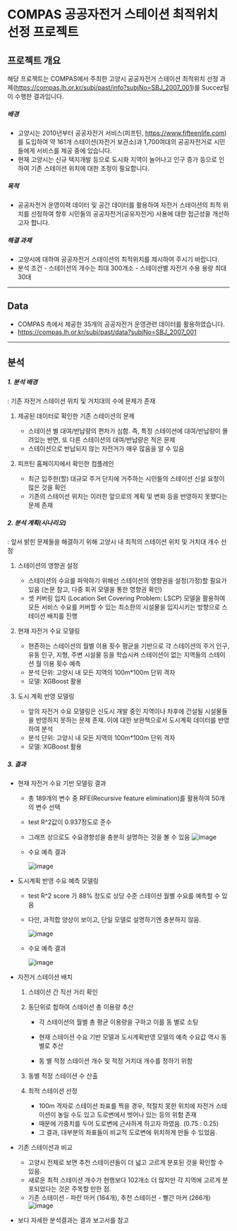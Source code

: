 # COMPAS 공공자전거 스테이션 최적위치 선정 프로젝트 

## 프로젝트 개요

해당 프로젝트는 COMPAS에서 주최한 고양시 공공자전거 스테이션 최적위치 선정 과제(https://compas.lh.or.kr/subj/past/info?subjNo=SBJ_2007_001)를 Succez팀이 수행한 결과입니다. 

#####  배경

- 고양시는 2010년부터 공공자전거 서비스(피프틴, https://www.fifteenlife.com)를 도입하여
  약 161개 스테이션(자전거 보관소)과 1,700여대의 공공자전거로 시민들에게 서비스를 제공 중에 있습니다.
- 현재 고양시는 신규 택지개발 등으로 도시화 지역이 늘어나고
  인구 증가 등으로 인하여 기존 스테이션 위치에 대한 조정이 필요합니다.

#####  목적

- 공공자전거 운영이력 데이터 및 공간 데이터를 활용하여 자전거 스테이션의 최적 위치를 선정하여
  향후 시민들의 공공자전거(공유자전거) 사용에 대한 접근성을 개선하고자 합니다.

#####  해결 과제

- 고양시에 대하여 공공자전거 스테이션의 최적위치를 제시하여 주시기 바랍니다.
- 분석 조건
  \- 스테이션의 개수는 최대 300개소
  \- 스테이션별 자전거 수용 용량 최대 30대
 
 _________________________________________________________________

## Data

- COMPAS 측에서 제공한 35개의 공공자전거 운영관련 데이터를 활용하였습니다.
- https://compas.lh.or.kr/subj/past/data?subjNo=SBJ_2007_001


_______________________________________________________________________________

## 분석 

##### 1. 분석 배경
: 기존 자전거 스테이션 위치 및 거치대의 수에 문제가 존재

  1. 제공된 데이터로 확인한 기존 스테이션의 문제
        - 스테이션 별 대여/반납량의 편차가 심함. 즉, 특정 스테이션에 대여/반납량이 몰려있는 반면, 또 다른 스테이션의 대여/반납량은 적은 문제
        - 스테이션으로 반납되지 않는 자전거가 매우 많음을 알 수 있음

   2. 피프틴 홈페이지에서 확인한 컴플레인
        - 최근 입주한(할) 대규모 주거 단지에 거주하는 시민들의 스테이션 신설 요청이 많은 것을 확인
        - 기존의 스테이션 위치는 이러한 앞으로의 계획 및 변화 등을 반영하지 못했다는 문제 존재 

     


##### 2. 분석 계획(시나리오)

   : 앞서 밝힌 문제들을 해결하기 위해 고양시 내 최적의 스테이션 위치 및 거치대 개수 선정

   1.  스테이션의 영향권 설정

        - 스테이션의 수요를 파악하기 위해선 스테이션의 영향권을 설정(가정)할 필요가 있음
        (논문 참고, 다중 회귀 모델을 통한 영향권 확인)
        - 셋 커버링 입지 (Location Set Covering Problem: LSCP) 모델을 활용하여 모든 서비스 수요를 커버할 수 있는 최소한의 시설물을 입지시키는 방향으로 스테이션 배치를 진행

   
   2. 현재 자전거 수요 모델링
        - 현존하는 스테이션의 월별 이용 횟수 평균을 기반으로 각 스테이션의 주거 인구, 유동 인구, 지형, 주변 시설물 등을 학습시켜 스테이션이 없는 지역들의 스테이션 월 이용 횟수 예측
        - 분석 단위: 고양시 내 모든 지역의 100m*100m 단위 격자
        - 모델: XGBoost 활용

   

   3. 도시 계획 반영 모델링
        - 앞의 자전거 수요 모델링은 신도시 개발 중인 지역이나 차후에 건설될 시설물들을 반영하지 못하는 문제 존재. 이에 대한 보완책으로서 도시계획 데이터를 반영하여 분석
        - 분석 단위: 고양시 내 모든 지역의 100m*100m 단위 격자
        - 모델: XGBoost 활용
   
##### 3. 결과

   - 현재 자전거 수요 기반 모델링 결과 

     - 총 189개의 변수 중 RFE(Recursive feature elimination)를 활용하여 50개의 변수 선택
     - test R^2값이 0.937정도로 준수
     - 그래프 상으로도 수요경향성을 충분히 설명하는 것을 볼 수 있음 
       ![image](https://user-images.githubusercontent.com/67999107/104842960-925cce00-590b-11eb-8367-a8d22dd36143.png)     

     - 수요 예측 결과 

       ![image](https://user-images.githubusercontent.com/67999107/104842982-ba4c3180-590b-11eb-9dac-5d057aa7e534.png)

     

   - 도시계획 반영 수요 예측 모델링

     - test R^2 score 가 88% 정도로 상당 수준 스테이션 월별 수요를 예측할 수 있음

     - 다만, 과적합 양상이 보이고, 단일 모델로 설명하기엔 충분하지 않음.

       ![image](https://user-images.githubusercontent.com/67999107/104843003-d7810000-590b-11eb-8642-bcb54d801f63.png)

     - 수요 예측 결과

       ![image](https://user-images.githubusercontent.com/67999107/104843033-f1224780-590b-11eb-83b0-be5964d808b8.png)

   - 자전거 스테이션 배치

     1. 스테이션 간 직선 거리 확인

     2. 동단위로 합하여 스테이션 총 이용량 추산

        - 각 스테이션의 월별 총 평균 이용량을 구하고 이를 동 별로 소팅
        - 현재 스테이션 수요 기반 모델과 도시계획반영 모델의 예측 수요값 역시 동별로 추산

        - 동 별 적정 스테이션 개수 및 적정 거치대 개수를 정하기 위함 

     3. 동별 적정 스테이션 수 산출

     4. 최적 스테이션 선정

        - 100m 격자로 스테이션 좌표를 찍을 경우, 적절치 못한 위치에 자전거 스테이션이 놓일 수도 있고 도로변에서 벗어나 있는 등의 위험 존재 
        - 때문에 가중치를 두어 도로변에 근사하게 하고자 하였음. (0.75 : 0.25)
        - 그 결과, 대부분의 좌표들이 비교적 도로변에 위치하게 만들 수 있었음.


   - 기존 스테이션과 비교

     - 고양시 전체로 보면 추천 스테이션들이 더 넓고 고르게 분포된 것을 확인할 수 있음.
     - 새로운 최적 스테이션 개수가 현행보다 102개소 더 많지만 각 지역에 고르게 분포되었다는 것은 주목할 만한 점.
     - 기존 스테이션 - 파란 마커 (164개), 추천 스테이션 - 빨간 마커 (266개)
      ![image](https://user-images.githubusercontent.com/67999107/104843066-1f078c00-590c-11eb-9b00-ce969d8ad1be.png)
  
 
 - 보다 자세한 분석결과는 결과 보고서를 참고
